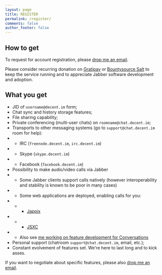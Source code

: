 ```yaml
---
layout: page
title: REGISTER
permalink: /register/
comments: false
author_footer: false
---
```


## How to get

To request for account registration, please [drop me an email](mailto:andrey_utkin@fastmail.com).

Please consider recurring donation on [Gratipay](https://gratipay.com/decent-im) or [Bountysource Salt](https://salt.bountysource.com/teams/decent-im) to keep the service running and to appreciate Jabber software development and adoption.

## What you get

 - JID of `username@decent.im` form;
 - Chat sync and history storage features;
 - File sharing capability;
 - Private conferencing (multi-user chats) on `roomname@chat.decent.im`;
 - Transports to other messaging systems (go to `support@chat.decent.im` room for help):
 - - IRC (`freenode.decent.im`, `irc.decent.im`)
 - - Skype (`skype.decent.im`)
 - - Facebook (`facebook.decent.im`)
 - Possibility to make audio/video calls via Jabber
 - - Some Jabber clients support calls natively (however interoperability and stability is known to be poor in many cases)
 - - Some web applications are deployed, enabling calls for you:
 - - - [Jappix](https://decent.im/jappix)
 - - - [JSXC](https://decent.im/jsxc/example)
 - - Also see [me working on feature development for Conversations](https://www.bountysource.com/issues/18153806-support-audio-video-calls-encryption/backers)
 - Personal support (chatroom `support@chat.decent.im`, email, etc.);
 - Constant evolvement of features set. We're here to last long and to kick asses.

If you want to negotiate about specific features, please also [drop me an email](mailto:andrey_utkin@fastmail.com).
